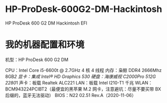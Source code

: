 # HP-ProDesk-600G2-DM-Hackintosh
HP ProDesk 600 G2 DM Hackintosh EFI

# 我的机器配置和环境

机型：HP ProDesk 600 G2 DM

CPU：Intel Core i5-6600t @ 2.7GHz 4 核 4 线程
内存：枭鲸 DDR4 2666Mhz 8GB*2
显卡：集成 Intel® HD Graphics 530
硬盘：海康威视 C2000Pro 512G 2280*1
声卡：板载 Realtek ALC221
LAN：板载 Intel I210-T1 千兆
WLAN：BCM943224PCIBT2（最便宜的黑苹果 M.2 网卡，注意避坑：尽量不要买带 BX 后缀的，蓝牙无法驱动）
BIOS：N22 02.51 Rev.A（2020-11-06）
